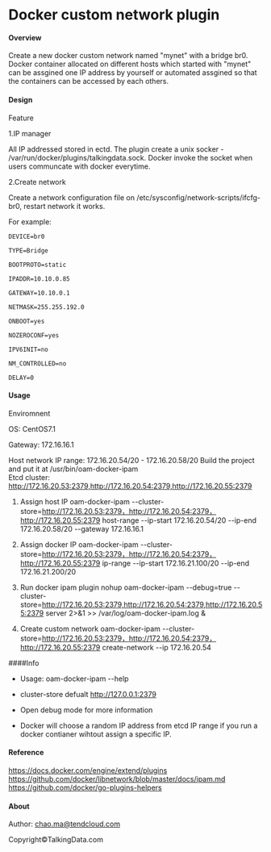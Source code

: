 # Docker custom network plugin

#### Overview

Create a new docker custom network named "mynet" with a bridge br0.
Docker container allocated on different hosts which started with "mynet" can be assgined one IP address by yourself or automated assgined so that the containers can be accessed by each others.

#### Design

Feature

1.IP manager

All IP addressed stored in ectd. The plugin create a unix socker - /var/run/docker/plugins/talkingdata.sock. Docker invoke the socket when users communcate with docker everytime.

2.Create network

Create a network configuration file on /etc/sysconfig/network-scripts/ifcfg-br0, restart network it works.

For example:

```
DEVICE=br0

TYPE=Bridge

BOOTPROTO=static

IPADDR=10.10.0.85

GATEWAY=10.10.0.1

NETMASK=255.255.192.0

ONBOOT=yes

NOZEROCONF=yes

IPV6INIT=no

NM_CONTROLLED=no

DELAY=0
```

#### Usage
Enviromnent 

OS: CentOS7.1

Gateway: 172.16.16.1

Host network IP range: 172.16.20.54/20 - 172.16.20.58/20
Build the project and put it at /usr/bin/oam-docker-ipam  
Etcd cluster: http://172.16.20.53:2379,http://172.16.20.54:2379,http://172.16.20.55:2379

1.  Assign host IP 
      oam-docker-ipam --cluster-store=http://172.16.20.53:2379，http://172.16.20.54:2379，http://172.16.20.55:2379 host-range --ip-start 172.16.20.54/20 --ip-end 172.16.20.58/20 --gateway 172.16.16.1

2.  Assign docker IP
      oam-docker-ipam --cluster-store=http://172.16.20.53:2379，http://172.16.20.54:2379，http://172.16.20.55:2379 ip-range --ip-start 172.16.21.100/20 --ip-end 172.16.21.200/20

3.  Run docker ipam plugin
      nohup oam-docker-ipam --debug=true --cluster-store=http://172.16.20.53:2379,http://172.16.20.54:2379,http://172.16.20.55:2379 server 2>&1 >> /var/log/oam-docker-ipam.log &

4.  Create custom network
      oam-docker-ipam --cluster-store=http://172.16.20.53:2379，http://172.16.20.54:2379，http://172.16.20.55:2379 create-network --ip 172.16.20.54

####Info

- Usage: oam-docker-ipam --help


- cluster-store defualt http://127.0.0.1:2379


- Open debug mode for more information 


- Docker will choose a random IP address from etcd IP range if you run a docker contianer wihtout assign a specific IP.

#### Reference
https://docs.docker.com/engine/extend/plugins
https://github.com/docker/libnetwork/blob/master/docs/ipam.md
https://github.com/docker/go-plugins-helpers

#### About

Author: chao.ma@tendcloud.com

Copyright©TalkingData.com